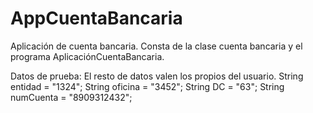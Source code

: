 # AppCuentaBancaria
Aplicación de cuenta bancaria.
Consta de la clase cuenta bancaria y el programa AplicaciónCuentaBancaria.

Datos de prueba:
El resto de datos valen los propios del usuario.
String entidad = "1324";
String oficina = "3452";
String DC = "63";
String numCuenta = "8909312432";
